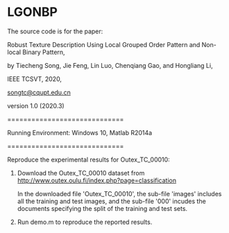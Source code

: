 # LGONBP
The source code is for the paper:

Robust Texture Description Using Local Grouped Order Pattern and Non-local Binary Pattern, 

by Tiecheng Song,  Jie Feng, Lin Luo, Chenqiang Gao, and Hongliang Li, 

IEEE TCSVT, 2020,

songtc@cqupt.edu.cn

version 1.0 (2020.3)

=============================

Running Environment: Windows 10, Matlab R2014a

=============================

Reproduce the experimental results for Outex_TC_00010:

1. Download the Outex_TC_00010 dataset from http://www.outex.oulu.fi/index.php?page=classification

   In the downloaded file 'Outex_TC_00010', the sub-file 'images' includes all the training and test images, and the sub-file '000' incudes the documents specifying the split of the training and test sets. 
   
2. Run demo.m to reproduce the reported results.
